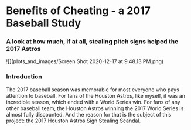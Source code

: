 # Benefits of Cheating - a 2017 Baseball Study
### A look at how much, if at all, stealing pitch signs helped the 2017 Astros

![](plots_and_images/Screen Shot 2020-12-17 at 9.48.13 PM.png)


### Introduction

The 2017 baseball season was memorable for most everyone who pays attention to baseball. 
For fans of the Houston Astros, like myself, it was an incredible season, which ended with a World Series win. For fans of any other baseball team, the Houston Astros winning the 2017 World Series is almost fully discounted. And the reason for that is the subject of this project: the 2017 Houston Astros Sign Stealing Scandal.
